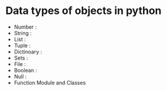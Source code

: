 # Data types of objects in python

- Number : 
- String :
- List :
- Tuple :
- Dictinoary : 
- Sets :
- File : 
- Boolean :
- Null : 
- Function Module and Classes